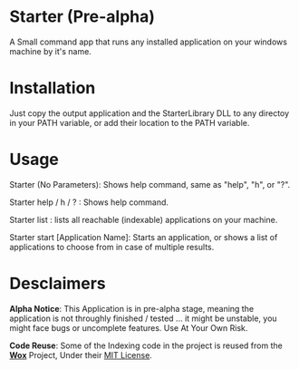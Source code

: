 # Starter (Pre-alpha)
A Small command app that runs any installed application on your windows machine by it's name.

# Installation
Just copy the output application and the StarterLibrary DLL to any directoy in your PATH variable, or add their location to the PATH variable.

# Usage

Starter (No Parameters): Shows help command, same as "help", "h", or "?".

Starter help / h / ? : Shows help command.

Starter list : lists all reachable (indexable) applications on your machine.

Starter start [Application Name]: Starts an application, or shows a list of applications to choose from in case of multiple results.

# Desclaimers

**Alpha Notice**: This Application is in pre-alpha stage, meaning the application is not throughly finished / tested ... it might be unstable, you might face bugs or uncomplete features. Use At Your Own Risk.

**Code Reuse**: Some of the Indexing code in the project is reused from the [**Wox**](http://www.getwox.com/) Project, Under their [MIT License](https://github.com/Wox-launcher/Wox/blob/master/LICENSE).
